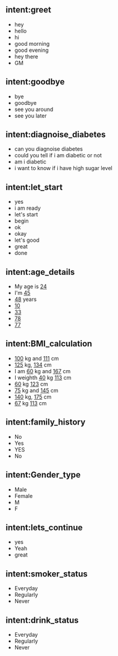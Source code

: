 ## intent:greet
- hey
- hello
- hi
- good morning
- good evening
- hey there
- GM

## intent:goodbye
- bye
- goodbye
- see you around
- see you later

## intent:diagnoise_diabetes
- can you diagnoise diabetes
- could you tell if i am diabetic or not
- am i diabetic
- i want to know if i have high sugar level

## intent:let_start
- yes
- i am ready
- let's start
- begin
- ok
- okay
- let's good
- great
- done

## intent:age_details
- My age is [24](age)
- I'm [45](age)
- [48](age) years
- [10](age)
- [33](age)
- [78](age)
- [77](age)

## intent:BMI_calculation
- [100](weight) kg and [111](height1) cm
- [125](weight) kg, [134](height1) cm
- I am [60](weight) kg and [167](height1) cm
- I weighth [40](weight) kg [113](height1) cm
- [60](weight) kg [123](height1) cm
- [75](weight) kg and [145](height1) cm
- [140](weight) kg, [175](height1) cm
- [67](weight) kg [113](height1) cm

## intent:family_history
- No
- Yes
- YES
- No

## intent:Gender_type
- Male
- Female
- M
- F

## intent:lets_continue
- yes
- Yeah
- great

## intent:smoker_status
- Everyday
- Regularly
- Never

## intent:drink_status
- Everyday
- Regularly
- Never